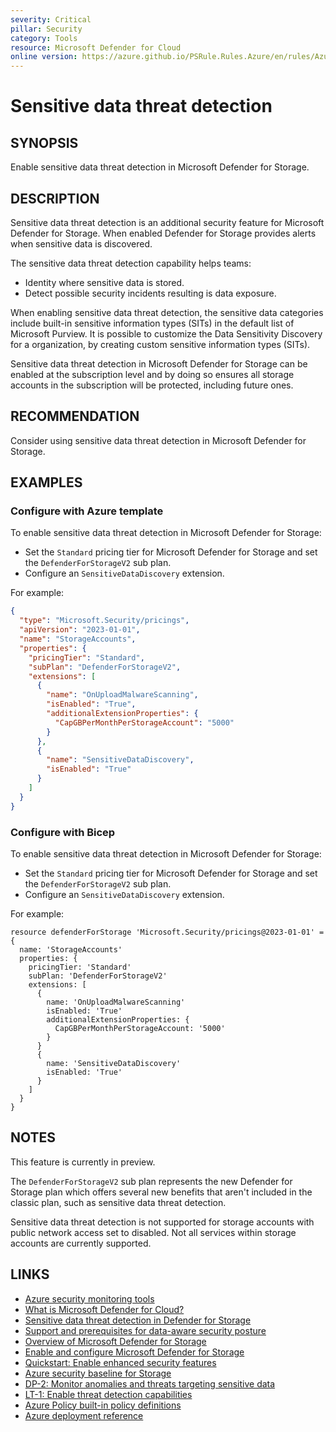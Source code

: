 ```yaml
---
severity: Critical
pillar: Security
category: Tools
resource: Microsoft Defender for Cloud
online version: https://azure.github.io/PSRule.Rules.Azure/en/rules/Azure.Defender.Storage.SensitiveData/
---
```


# Sensitive data threat detection

## SYNOPSIS

Enable sensitive data threat detection in Microsoft Defender for Storage.

## DESCRIPTION

Sensitive data threat detection is an additional security feature for Microsoft Defender for Storage.
When enabled Defender for Storage provides alerts when sensitive data is discovered.

The sensitive data threat detection capability helps teams:

- Identity where sensitive data is stored.
- Detect possible security incidents resulting is data exposure.

When enabling sensitive data threat detection, the sensitive data categories include built-in sensitive information types (SITs) in the default list of Microsoft Purview.
It is possible to customize the Data Sensitivity Discovery for a organization, by creating custom sensitive information types (SITs).

Sensitive data threat detection in Microsoft Defender for Storage can be enabled at the subscription level and by doing so ensures all storage accounts in the subscription will be protected, including future ones.

## RECOMMENDATION

Consider using sensitive data threat detection in Microsoft Defender for Storage.

## EXAMPLES

### Configure with Azure template

To enable sensitive data threat detection in Microsoft Defender for Storage:

- Set the `Standard` pricing tier for Microsoft Defender for Storage and set the `DefenderForStorageV2` sub plan.
- Configure an `SensitiveDataDiscovery` extension.

For example:

```json
{
  "type": "Microsoft.Security/pricings",
  "apiVersion": "2023-01-01",
  "name": "StorageAccounts",
  "properties": {
    "pricingTier": "Standard",
    "subPlan": "DefenderForStorageV2",
    "extensions": [
      {
        "name": "OnUploadMalwareScanning",
        "isEnabled": "True",
        "additionalExtensionProperties": {
          "CapGBPerMonthPerStorageAccount": "5000"
        }
      },
      {
        "name": "SensitiveDataDiscovery",
        "isEnabled": "True"
      }
    ]
  }
}
```

### Configure with Bicep

To enable sensitive data threat detection in Microsoft Defender for Storage:

- Set the `Standard` pricing tier for Microsoft Defender for Storage and set the `DefenderForStorageV2` sub plan.
- Configure an `SensitiveDataDiscovery` extension.

For example:

```bicep
resource defenderForStorage 'Microsoft.Security/pricings@2023-01-01' = {
  name: 'StorageAccounts'
  properties: {
    pricingTier: 'Standard'
    subPlan: 'DefenderForStorageV2'
    extensions: [
      {
        name: 'OnUploadMalwareScanning'
        isEnabled: 'True'
        additionalExtensionProperties: {
          CapGBPerMonthPerStorageAccount: '5000'
        }
      }
      {
        name: 'SensitiveDataDiscovery'
        isEnabled: 'True'
      }
    ]
  }
}
```

## NOTES

This feature is currently in preview.

The `DefenderForStorageV2` sub plan represents the new Defender for Storage plan which offers several new benefits that aren't included in the classic plan, such as sensitive data threat detection.

Sensitive data threat detection is not supported for storage accounts with public network access set to disabled.
Not all services within storage accounts are currently supported.

## LINKS

- [Azure security monitoring tools](https://learn.microsoft.com/azure/well-architected/security/monitor-tools)
- [What is Microsoft Defender for Cloud?](https://learn.microsoft.com/azure/defender-for-cloud/defender-for-cloud-introduction)
- [Sensitive data threat detection in Defender for Storage](https://learn.microsoft.com/azure/defender-for-cloud/defender-for-storage-data-sensitivity)
- [Support and prerequisites for data-aware security posture](https://learn.microsoft.com/azure/defender-for-cloud/concept-data-security-posture-prepare)
- [Overview of Microsoft Defender for Storage](https://learn.microsoft.com/azure/defender-for-cloud/defender-for-storage-introduction)
- [Enable and configure Microsoft Defender for Storage](https://learn.microsoft.com/azure/storage/common/azure-defender-storage-configure)
- [Quickstart: Enable enhanced security features](https://learn.microsoft.com/azure/defender-for-cloud/enable-enhanced-security)
- [Azure security baseline for Storage](https://learn.microsoft.com/security/benchmark/azure/baselines/storage-security-baseline)
- [DP-2: Monitor anomalies and threats targeting sensitive data](https://learn.microsoft.com/security/benchmark/azure/baselines/storage-security-baseline#dp-2-monitor-anomalies-and-threats-targeting-sensitive-data)
- [LT-1: Enable threat detection capabilities](https://learn.microsoft.com/security/benchmark/azure/baselines/storage-security-baseline#lt-1-enable-threat-detection-capabilities)
- [Azure Policy built-in policy definitions](https://learn.microsoft.com/azure/governance/policy/samples/built-in-policies#security-center)
- [Azure deployment reference](https://learn.microsoft.com/azure/templates/microsoft.security/pricings)
